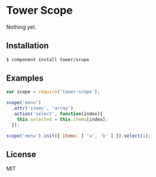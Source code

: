 # Tower Scope

Nothing yet.

## Installation

```bash
$ component install tower/scope
```

## Examples

```js
var scope = require('tower-scope');

scope('menu')
  .attr('items', 'array')
  .action('select', function(index){
    this.selected = this.items[index];
  });

scope('menu').init({ items: [ 'a', 'b' ] }).select(1);
```

## License

MIT